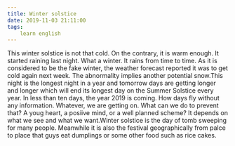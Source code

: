 ```yaml
---
title: Winter solstice
date: 2019-11-03 21:11:00
tags:
    learn english
---
```

This winter solstice is not that cold. On the contrary, it is warm enough. It started raining last night. What a winter. It rains from time to time. As it is considered to be the fake winter, the weather forecast reported it was to get cold again next week. The abnormality implies another potential snow.This night is the longest night in a year and tomorrow days are getting longer and longer which will end its longest day on the Summer Solstice every year. In less than ten days, the year 2019 is coming. How days fly without any information. Whatever, we are getting on. What can we do to prevent that? A youg heart, a posiive mind, or a well planned scheme? It depends on what we see and what we want.Winter solstice is the day of tomb sweeping for many people. Meanwhile it is also the festival geographically from palce to place that guys eat dumplings or some other food such as rice cakes.
